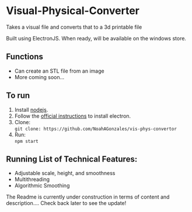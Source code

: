 # Visual-Physical-Converter
Takes a visual file and converts that to a 3d printable file

Built using ElectronJS. When ready, will be available on the windows store.

## Functions
* Can create an STL file from an image
* More coming soon...

## To run
1. Install [nodejs](https://nodejs.org/en/download/).
2. Follow the [official instructions](https://electronjs.org/docs/tutorial/installation) to install electron.
3. Clone:  
   `git clone: https://github.com/NoahAGonzales/vis-phys-convertor`
4. Run:  
   `npm start`
    

## Running List of Technical Features:
- Adjustable scale, height, and smoothness
- Multithreading
- Algorithmic Smoothing

The Readme is currently under construction in terms of content and description.... Check back later to see the update!
